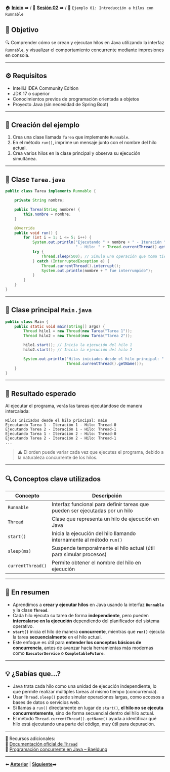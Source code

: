 🏠 [**Inicio**](../../Readme.md) ➡️ / 📖 [**Sesión 02**](../Readme.md) ➡️ / 📝 `Ejemplo 01: Introducción a hilos con Runnable`

## 🎯 Objetivo

🔍 Comprender cómo se crean y ejecutan hilos en Java utilizando la interfaz `Runnable`, y visualizar el comportamiento concurrente mediante impresiones en consola.

---

## ⚙️ Requisitos

- IntelliJ IDEA Community Edition  
- JDK 17 o superior  
- Conocimientos previos de programación orientada a objetos  
- Proyecto Java (sin necesidad de Spring Boot)

---

## 🧱 Creación del ejemplo

1. Crea una clase llamada `Tarea` que implemente `Runnable`.  
2. En el método `run()`, imprime un mensaje junto con el nombre del hilo actual.  
3. Crea varios hilos en la clase principal y observa su ejecución simultánea.

---

## 📄 Clase `Tarea.java`

```java
public class Tarea implements Runnable {

    private String nombre;

    public Tarea(String nombre) {
        this.nombre = nombre;
    }

    @Override
    public void run() {
        for (int i = 1; i <= 5; i++) {
            System.out.println("Ejecutando " + nombre + " - Iteración " + i +
                               " - Hilo: " + Thread.currentThread().getName());
            try {
                Thread.sleep(500); // Simula una operación que toma tiempo
            } catch (InterruptedException e) {
                Thread.currentThread().interrupt();
                System.out.println(nombre + " fue interrumpido");
            }
        }
    }
}
```

---

## 🚀 Clase principal `Main.java`

```java
public class Main {
    public static void main(String[] args) {
        Thread hilo1 = new Thread(new Tarea("Tarea 1"));
        Thread hilo2 = new Thread(new Tarea("Tarea 2"));

        hilo1.start(); // Inicia la ejecución del hilo 1
        hilo2.start(); // Inicia la ejecución del hilo 2

        System.out.println("Hilos iniciados desde el hilo principal: " +
                           Thread.currentThread().getName());
    }
}
```

---

## 🧪 Resultado esperado

Al ejecutar el programa, verás las tareas ejecutándose de manera intercalada:

```
Hilos iniciados desde el hilo principal: main
Ejecutando Tarea 1 - Iteración 1 - Hilo: Thread-0
Ejecutando Tarea 2 - Iteración 1 - Hilo: Thread-1
Ejecutando Tarea 1 - Iteración 2 - Hilo: Thread-0
Ejecutando Tarea 2 - Iteración 2 - Hilo: Thread-1
...
```

> ⚠️ El orden puede variar cada vez que ejecutes el programa, debido a la naturaleza concurrente de los hilos.

---

## 🔍 Conceptos clave utilizados

| Concepto     | Descripción |
|--------------|-------------|
| `Runnable`   | Interfaz funcional para definir tareas que pueden ser ejecutadas por un hilo |
| `Thread`     | Clase que representa un hilo de ejecución en Java |
| `start()`    | Inicia la ejecución del hilo llamando internamente al método `run()` |
| `sleep(ms)`  | Suspende temporalmente el hilo actual (útil para simular procesos) |
| `currentThread()` | Permite obtener el nombre del hilo en ejecución |

---

## 📝 En resumen

- Aprendimos a **crear y ejecutar hilos** en Java usando la interfaz **`Runnable`** y la clase **`Thread`**.
- Cada hilo ejecuta su tarea de forma **independiente**, pero pueden **intercalarse en la ejecución** dependiendo del planificador del sistema operativo.
- **`start()`** inicia el hilo de manera **concurrente**, mientras que **`run()`** ejecuta la tarea **secuencialmente** en el hilo actual.
- Este enfoque es útil para **entender los conceptos básicos de concurrencia**, antes de avanzar hacia herramientas más modernas como **`ExecutorService`** o **`CompletableFuture`**.

---

## 💡 ¿Sabías que...?

- Java trata cada hilo como una unidad de ejecución independiente, lo que permite realizar múltiples tareas al mismo tiempo (concurrencia).
- Usar `Thread.sleep()` puede simular operaciones largas, como accesos a bases de datos o servicios web.
- Si llamas a `run()` directamente en lugar de `start()`, **el hilo no se ejecuta concurrentemente**, sino de forma secuencial dentro del hilo actual.
- El método `Thread.currentThread().getName()` ayuda a identificar qué hilo está ejecutando una parte del código, muy útil para depuración.

---

📘 Recursos adicionales:  
🔗 [Documentación oficial de `Thread`](https://docs.oracle.com/javase/8/docs/api/java/lang/Thread.html)  
🔗 [Programación concurrente en Java – Baeldung](https://www.baeldung.com/java-thread)  

---

⬅️ [**Anterior**](../Readme.md) | [**Siguiente**](../Ejemplo-02/Readme.md)➡️  